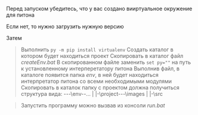 Перед запуском убедитесь, что у вас создано вииртуальное окружение для питона

Если нет, то нужно загрузить нужную версию

Затем 
>Выполнить `py -m pip install virtualenv`
>Создать каталог в котором будет находиться проект
>Скопировать в каталог файл _createEnv.bat_
>В скопированном файле заменить `set py=""` на путь к установленному интерперетатору питона
>Выполнив файл, в каталоге появится папка _env_, в ней будет находиться интерпретатор питона со всеми необходимыми модулями
>Скопировать в каталок папку с проектом должна получиться структура вида:
\---\env--...
  |
  |-\project---\images
             |
             |-\src

>Запустить программу можно вызвав из консоли _run.bat_